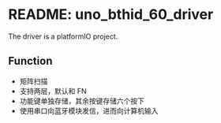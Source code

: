 # README: uno_bthid_60_driver

The driver is a platformIO project.

## Function

- 矩阵扫描
- 支持两层，默认和 FN
- 功能键单独存储，其余按键存储六个按下
- 使用串口向蓝牙模块发信，进而向计算机输入
